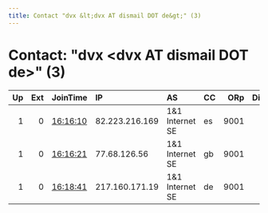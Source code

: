 ```yaml
---
title: Contact "dvx &lt;dvx AT dismail DOT de&gt;" (3)
---
```


# Contact: "dvx &lt;dvx AT dismail DOT de&gt;" (3)

|   Up |   Ext | JoinTime                                                                                            | IP             | AS                  | CC   |   ORp |   Dirp | OS    | Version   | Nickname       |   eFamMembers |
|-----:|------:|:----------------------------------------------------------------------------------------------------|:---------------|:--------------------|:-----|------:|-------:|:------|:----------|:---------------|--------------:|
|    1 |     0 | [16:16:10](https://metrics.torproject.org/rs.html#details/3225999769FDB9D49F988CCFF87D63FD874D0554) | 82.223.216.169 | 1&amp;1 Internet SE | es   |  9001 |      0 | Linux | 0.3.5.12  | tr3nton        |             1 |
|    1 |     0 | [16:16:21](https://metrics.torproject.org/rs.html#details/E69FA704654910C554AECCEF1F77E72A1DC84B5B) | 77.68.126.56   | 1&amp;1 Internet SE | gb   |  9001 |      0 | Linux | 0.3.5.12  | RedWheelbarrow |             1 |
|    1 |     0 | [16:18:41](https://metrics.torproject.org/rs.html#details/E266CA15F1C7471ADE714418FC080CC50E1C2472) | 217.160.171.19 | 1&amp;1 Internet SE | de   |  9001 |      0 | Linux | 0.3.5.12  | BeachTowel     |             1 |
